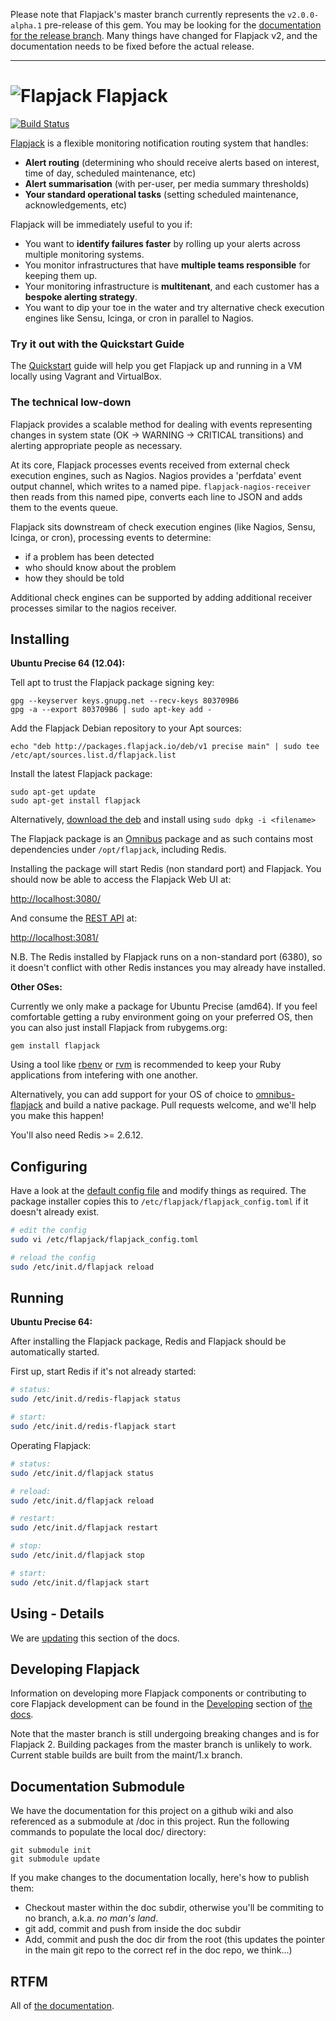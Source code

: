 Please note that Flapjack's master branch currently represents the `v2.0.0-alpha.1` pre-release of this gem. You may be looking for the [documentation for the release branch](https://github.com/flapjack/flapjack/blob/maint/1.x/README.md). Many things have changed for Flapjack v2, and the documentation needs to be fixed before the actual release.

---

# ![Flapjack](http://flapjack.io/images/flapjack-2013-notext-transparent-50-50.png "Flapjack") Flapjack

[![Build Status](https://travis-ci.org/flapjack/flapjack.png)](https://travis-ci.org/flapjack/flapjack)

[Flapjack](http://flapjack.io/) is a flexible monitoring notification routing system that handles:

* **Alert routing** (determining who should receive alerts based on interest, time of day, scheduled maintenance, etc)
* **Alert summarisation** (with per-user, per media summary thresholds)
* **Your standard operational tasks** (setting scheduled maintenance, acknowledgements, etc)

Flapjack will be immediately useful to you if:

* You want to **identify failures faster** by rolling up your alerts across multiple monitoring systems.
* You monitor infrastructures that have **multiple teams responsible** for keeping them up.
* Your monitoring infrastructure is **multitenant**, and each customer has a **bespoke alerting strategy**.
* You want to dip your toe in the water and try alternative check execution engines like Sensu, Icinga, or cron in parallel to Nagios.

### Try it out with the Quickstart Guide

The [Quickstart](http://flapjack.io/quickstart/) guide will help you get Flapjack up and running in a VM locally using Vagrant and VirtualBox.

### The technical low-down

Flapjack provides a scalable method for dealing with events representing changes in system state (OK -> WARNING -> CRITICAL transitions) and alerting appropriate people as necessary.

At its core, Flapjack processes events received from external check execution engines, such as Nagios. Nagios provides a 'perfdata' event output channel, which writes to a named pipe. `flapjack-nagios-receiver` then reads from this named pipe, converts each line to JSON and adds them to the events queue.

Flapjack sits downstream of check execution engines (like Nagios, Sensu, Icinga, or cron), processing events to determine:

 * if a problem has been detected
 * who should know about the problem
 * how they should be told

Additional check engines can be supported by adding additional receiver processes similar to the nagios receiver.

## Installing

**Ubuntu Precise 64 (12.04):**

Tell apt to trust the Flapjack package signing key:

```
gpg --keyserver keys.gnupg.net --recv-keys 803709B6
gpg -a --export 803709B6 | sudo apt-key add -
```

Add the Flapjack Debian repository to your Apt sources:

``` text
echo "deb http://packages.flapjack.io/deb/v1 precise main" | sudo tee /etc/apt/sources.list.d/flapjack.list
```

Install the latest Flapjack package:

``` text
sudo apt-get update
sudo apt-get install flapjack
```

Alternatively, [download the deb](http://packages.flapjack.io/deb/v1/pool/main/f/flapjack/) and install using `sudo dpkg -i <filename>`

The Flapjack package is an [Omnibus](https://github.com/opscode/omnibus) package and as such contains most dependencies under `/opt/flapjack`, including Redis.

Installing the package will start Redis (non standard port) and Flapjack. You should now be able to access the Flapjack Web UI at:

[http://localhost:3080/](http://localhost:3080)

And consume the [REST API](http://flapjack.io/docs/1.0/jsonapi/) at:

[http://localhost:3081/](http://localhost:3081)

N.B. The Redis installed by Flapjack runs on a non-standard port (6380), so it doesn't conflict with other Redis instances you may already have installed.

**Other OSes:**

Currently we only make a package for Ubuntu Precise (amd64). If you feel comfortable getting a ruby environment going on your preferred OS, then you can also just install Flapjack from rubygems.org:

```text
gem install flapjack
```

Using a tool like [rbenv](https://github.com/sstephenson/rbenv) or [rvm](https://rvm.io/) is recommended to keep your Ruby applications from intefering with one another.

Alternatively, you can add support for your OS of choice to [omnibus-flapjack](https://github.com/flapjack/omnibus-flapjack) and build a native package. Pull requests welcome, and we'll help you make this happen!

You'll also need Redis >= 2.6.12.

## Configuring

Have a look at the [default config file](https://github.com/flapjack/flapjack/blob/master/etc/flapjack_config.toml.example) and modify things as required. The package installer copies this to `/etc/flapjack/flapjack_config.toml` if it doesn't already exist.

``` bash
# edit the config
sudo vi /etc/flapjack/flapjack_config.toml

# reload the config
sudo /etc/init.d/flapjack reload
```

## Running

**Ubuntu Precise 64:**

After installing the Flapjack package, Redis and Flapjack should be automatically started.

First up, start Redis if it's not already started:

``` bash
# status:
sudo /etc/init.d/redis-flapjack status

# start:
sudo /etc/init.d/redis-flapjack start
```

Operating Flapjack:

``` bash
# status:
sudo /etc/init.d/flapjack status

# reload:
sudo /etc/init.d/flapjack reload

# restart:
sudo /etc/init.d/flapjack restart

# stop:
sudo /etc/init.d/flapjack stop

# start:
sudo /etc/init.d/flapjack start
```

## Using - Details

We are [updating](https://github.com/flapjack/flapjack/issues/624) this section of the docs.

## Developing Flapjack

Information on developing more Flapjack components or contributing to core Flapjack development can be found in the [Developing](http://flapjack.io/docs/1.0/development/DEVELOPING/) section of [the docs](http://flapjack.io/docs/1.0/).

Note that the master branch is still undergoing breaking changes and is for Flapjack 2. Building packages from the master branch is unlikely to work. Current stable builds are built from the maint/1.x branch.

## Documentation Submodule

We have the documentation for this project on a github wiki and also referenced as a submodule at /doc in this project. Run the following commands to populate the local doc/ directory:

```
git submodule init
git submodule update
```

If you make changes to the documentation locally, here's how to publish them:

* Checkout master within the doc subdir, otherwise you'll be commiting to no branch, a.k.a. *no man's land*.
* git add, commit and push from inside the doc subdir
* Add, commit and push the doc dir from the root (this updates the pointer in the main git repo to the correct ref in the doc repo, we think...)

## RTFM

All of [the documentation](http://flapjack.io/docs).

